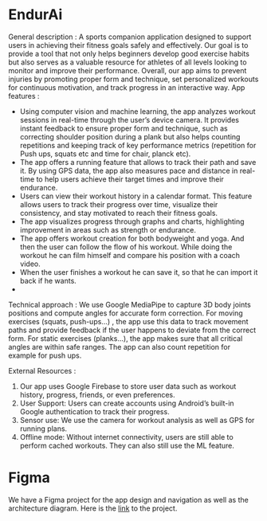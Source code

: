 # EndurAi
General description :
A sports companion application designed to support users in achieving their fitness goals
safely and effectively. Our goal is to provide a tool that not only helps beginners develop
good exercise habits but also serves as a valuable resource for athletes of all levels looking
to monitor and improve their performance. Overall, our app aims to prevent injuries by
promoting proper form and technique, set personalized workouts for continuous motivation, and
track progress in an interactive way.
App features :
- Using computer vision and machine learning, the app analyzes workout sessions in
real-time through the user’s device camera. It provides instant feedback to ensure
proper form and technique, such as correcting shoulder position during a plank but
also helps counting repetitions and keeping track of key performance metrics
(repetition for Push ups, squats etc and time for chair, planck etc).
- The app offers a running feature that allows to track their path and save it. By
using GPS data, the app also measures pace and distance in real-time to help users achieve
their target times and improve their endurance.
- Users can view their workout history in a calendar format. This feature allows users
to track their progress over time, visualize their consistency, and stay motivated to
reach their fitness goals.
- The app visualizes progress through graphs and charts, highlighting improvement in
areas such as strength or endurance.
- The app offers workout creation for both bodyweight and yoga. And then the user can
follow the flow of his workout. While doing the workout he can film himself and compare
his position with a coach video.
- When the user finishes a workout he can save it, so that he can import it back if he wants.
- 
Technical approach :
We use Google MediaPipe to capture 3D body joints positions and compute angles
for accurate form correction. For moving exercises (squats, push-ups…) , the app use
this data to track movement paths and provide feedback if the user happens to deviate from
the correct form. For static exercises (planks…), the app makes sure that all critical
angles are within safe ranges. The app can also count repetition for example for push ups.

External Resources :
1. Our app uses Google Firebase to store user data such as
workout history, progress, friends, or even preferences.
2. User Support: Users can create accounts using Android’s built-in Google
authentication to track their progress.
3. Sensor use: We use the camera for workout analysis as well as GPS for running
plans.
4. Offline mode: Without internet connectivity, users are still able to perform
cached workouts. They can also still use the ML feature.

# Figma 
We have a Figma project for the app design and navigation as well as the architecture diagram. Here is the [link](https://www.figma.com/design/rZgylXKE9PmQgKigHpzMtr/Sport-Companion?node-id=0-1&m=dev&t=RZbHJEZFt2Uhlm2P-1) to the project.
